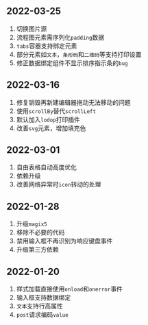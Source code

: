 ## 2022-03-25
1. 切换图片源
2. 流程图元素需序列化`padding`数据
3. `tabs`容器支持绑定元素
4. 部分元素如`文本`，`条形码`和`二维码`等支持打印设置
5. 修正数据绑定组件不显示排序指示条的`bug`

## 2022-03-16
1. 修复销毁再新建编辑器拖动无法移动的问题
2. 使用`scrollBy`替代`scrollLeft`
3. 默认加入`lodop`打印插件
4. 改善`svg`元素，增加填充色

## 2022-03-01
1. 自由表格自动高度优化
2. 依赖升级
3. 改善网络异常时`icon`转动的处理

## 2022-01-28
1. 升级`magix5`
2. 移除不必要的代码
3. 禁用输入框不再识别为响应键盘事件
4. 升级第三方依赖

## 2022-01-20
1. 样式加载直接使用`onload`和`onerror`事件
2. 输入框支持数据绑定
3. `文本`支持行高属性
4. `post`请求编码`value`